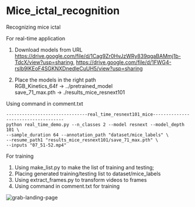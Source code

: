 # Mice_ictal_recognition
Recognizing mice ictal

For real-time application
1. Download models from URL
https://drive.google.com/file/d/1Cag9Zr0HvJzWRy839qgaBAMmj1b-TdcX/view?usp=sharing, https://drive.google.com/file/d/1FWG4-rsIb9lKEoF4SGKNXDnedleCuUH5/view?usp=sharing

2. Place the models in the right path \
RGB_Kinetics_64f -> ../pretrained_model \
save_71_max.pth -> ./results_mice_resnext101

Using command in comment.txt 
```
-------------------------------real_time_resnext101_mice------------------------------------
python real_time_demo.py --n_classes 2 --model resnext --model_depth 101 \
--sample_duration 64 --annotation_path "dataset/mice_labels" \
--resume_path1 "results_mice_resnext101/save_71_max.pth" \
--inputs "07_51-52.mp4" 
```

For training
1. Using make_list.py to make the list of training and testing;
2. Placing generated training/testing list to dataset/mice_labels
3. Using extract_frames.py to transform videos to frames
4. Using command in comment.txt for training

![grab-landing-page](https://github.com/Katou2/Mice_ictal_recognition/blob/master/demo.gif)
